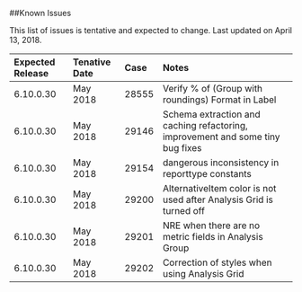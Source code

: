 <!---##View Known Issues Report-->

<!---Click the link below and select "Login" to see the updated Known Issues Report. -->

<!---[Known Issues Report](http://fogbugz.izenda.us/reporting/reportviewer.aspx?rn=Tracking_DO_NOT_EDIT\\KIL\\KnownIssues)-->
##Known Issues

This list of issues is tentative and expected to change. Last updated on April 13, 2018.

|Expected Release|Tenative Date|Case|Notes|
|:----|:-----------|:----------------|:---------------|
|6.10.0.30|May 2018|28555|Verify % of (Group with roundings) Format in Label|
|6.10.0.30|May 2018|29146|Schema extraction and caching refactoring, improvement and some tiny bug fixes|
|6.10.0.30|May 2018|29154|dangerous inconsistency in reporttype constants|
|6.10.0.30|May 2018|29200|AlternativeItem color is not used after Analysis Grid is turned off|
|6.10.0.30|May 2018|29201|NRE when there are no metric fields in Analysis Group|
|6.10.0.30|May 2018|29202|Correction of styles when using Analysis Grid|







